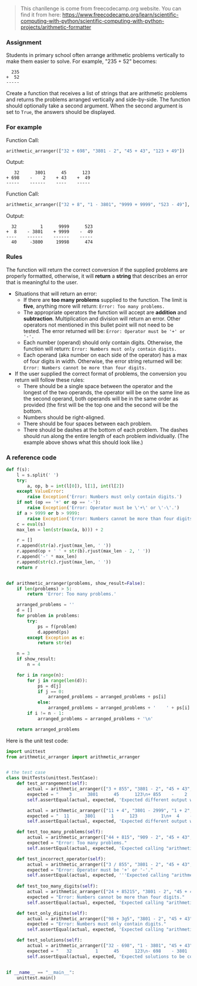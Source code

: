 > This chanllenge is come from freecodecamp.org website. You can find it from here: https://www.freecodecamp.org/learn/scientific-computing-with-python/scientific-computing-with-python-projects/arithmetic-formatter

### Assignment

Students in primary school often arrange arithmetic problems vertically to make them easier to solve. For example, "235 + 52" becomes:
```
  235
+  52
-----
```

Create a function that receives a list of strings that are arithmetic problems and returns the problems arranged vertically and side-by-side. The function should optionally take a second argument. When the second argument is set to `True`, the answers should be displayed.

### For example

Function Call:
```py
arithmetic_arranger(["32 + 698", "3801 - 2", "45 + 43", "123 + 49"])
```

Output:
```
   32      3801      45      123
+ 698    -    2    + 43    +  49
-----    ------    ----    -----
```

Function Call:
```py
arithmetic_arranger(["32 + 8", "1 - 3801", "9999 + 9999", "523 - 49"], True)
```

Output:
```
  32         1      9999      523
+  8    - 3801    + 9999    -  49
----    ------    ------    -----
  40     -3800     19998      474
```

### Rules

The function will return the correct conversion if the supplied problems are properly formatted, otherwise, it will **return** a **string** that describes an error that is meaningful to the user.  


* Situations that will return an error:
  * If there are **too many problems** supplied to the function. The limit is **five**, anything more will return:
    `Error: Too many problems.`
  * The appropriate operators the function will accept are **addition** and **subtraction**. Multiplication and division will return an error. Other operators not mentioned in this bullet point will not need to be tested. The error returned will be:
    `Error: Operator must be '+' or '-'.`
  * Each number (operand) should only contain digits. Otherwise, the function will return:
    `Error: Numbers must only contain digits.`
  * Each operand (aka number on each side of the operator) has a max of four digits in width. Otherwise, the error string returned will be:
    `Error: Numbers cannot be more than four digits.`
*  If the user supplied the correct format of problems, the conversion you return will follow these rules:
    * There should be a single space between the operator and the longest of the two operands, the operator will be on the same line as the second operand, both operands will be in the same order as provided (the first will be the top one and the second will be the bottom.
    * Numbers should be right-aligned.
    * There should be four spaces between each problem.
    * There should be dashes at the bottom of each problem. The dashes should run along the entire length of each problem individually. (The example above shows what this should look like.)

### A reference code

```python
def f(s):
    l = s.split(' ')
    try:
        a, op, b = int(l[0]), l[1], int(l[2])
    except ValueError:
        raise Exception('Error: Numbers must only contain digits.')
    if not (op == '+' or op == '-'):
        raise Exception('Error: Operator must be \'+\' or \'-\'.')
    if a > 9999 or b > 9999:
        raise Exception('Error: Numbers cannot be more than four digits.')
    c = eval(s)
    max_len = len(str(max(a, b))) + 2

    r = []
    r.append(str(a).rjust(max_len, ' '))
    r.append(op + ' ' + str(b).rjust(max_len - 2, ' '))
    r.append('-' * max_len)
    r.append(str(c).rjust(max_len, ' '))
    return r


def arithmetic_arranger(problems, show_result=False):
    if len(problems) > 5:
        return 'Error: Too many problems.'

    arranged_problems = ''
    d = []
    for problem in problems:
        try:
            ps = f(problem)
            d.append(ps)
        except Exception as e:
            return str(e)

    n = 3
    if show_result:
        n = 4

    for i in range(n):
        for j in range(len(d)):
            ps = d[j]
            if j == 0:
                arranged_problems = arranged_problems + ps[i]
            else:
                arranged_problems = arranged_problems + '    ' + ps[i]
        if i != n - 1:
            arranged_problems = arranged_problems + '\n'

    return arranged_problems

```

Here is the unit test code:

```python
import unittest
from arithmetic_arranger import arithmetic_arranger


# the test case
class UnitTests(unittest.TestCase):
    def test_arrangement(self):
        actual = arithmetic_arranger(["3 + 855", "3801 - 2", "45 + 43", "123 + 49"])
        expected = "    3      3801      45      123\n+ 855    -    2    + 43    +  49\n-----    ------    ----    -----"
        self.assertEqual(actual, expected, 'Expected different output when calling "arithmetic_arranger()" with ["3 + 855", "3801 - 2", "45 + 43", "123 + 49"]')

        actual = arithmetic_arranger(["11 + 4", "3801 - 2999", "1 + 2", "123 + 49", "1 - 9380"])
        expected = "  11      3801      1      123         1\n+  4    - 2999    + 2    +  49    - 9380\n----    ------    ---    -----    ------"
        self.assertEqual(actual, expected, 'Expected different output when calling "arithmetic_arranger()" with ["11 + 4", "3801 - 2999", "1 + 2", "123 + 49", "1 - 9380"]')

    def test_too_many_problems(self):
        actual = arithmetic_arranger(["44 + 815", "909 - 2", "45 + 43", "123 + 49", "888 + 40", "653 + 87"])
        expected = "Error: Too many problems."
        self.assertEqual(actual, expected, 'Expected calling "arithmetic_arranger()" with more than five problems to return "Error: Too many problems."')

    def test_incorrect_operator(self):
        actual = arithmetic_arranger(["3 / 855", "3801 - 2", "45 + 43", "123 + 49"])
        expected = "Error: Operator must be '+' or '-'."
        self.assertEqual(actual, expected, '''Expected calling "arithmetic_arranger()" with a problem that uses the "/" operator to return "Error: Operator must be '+' or '-'."''')
        
    def test_too_many_digits(self):
        actual = arithmetic_arranger(["24 + 85215", "3801 - 2", "45 + 43", "123 + 49"])
        expected = "Error: Numbers cannot be more than four digits."
        self.assertEqual(actual, expected, 'Expected calling "arithmetic_arranger()" with a problem that has a number over 4 digits long to return "Error: Numbers cannot be more than four digits."')

    def test_only_digits(self):
        actual = arithmetic_arranger(["98 + 3g5", "3801 - 2", "45 + 43", "123 + 49"])
        expected = "Error: Numbers must only contain digits."
        self.assertEqual(actual, expected, 'Expected calling "arithmetic_arranger()" with a problem that contains a letter character in the number to return "Error: Numbers must only contain digits."')

    def test_solutions(self):
        actual = arithmetic_arranger(["32 - 698", "1 - 3801", "45 + 43", "123 + 49"], True)
        expected = "   32         1      45      123\n- 698    - 3801    + 43    +  49\n-----    ------    ----    -----\n -666     -3800      88      172"
        self.assertEqual(actual, expected, 'Expected solutions to be correctly displayed in output when calling "arithmetic_arranger()" with arithmetic problems and a second argument of `True`.')


if __name__ == "__main__":
    unittest.main()

```

